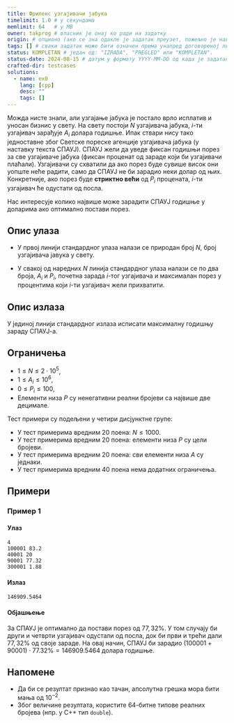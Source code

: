 ```yaml
---
title: Фриленс узгајивачи јабука
timelimit: 1.0 # у секундама
memlimit: 64   # y MB
owner: takprog # власник је онај ко ради на задатку
origin: # опционо (ако се зна одакле је задатак преузет, пожељно је навести извор)
tags: [] # сваки задатак може бити означен према унапред договореној листи ознака
status: KOMPLETAN # један од: "IZRADA", "PREGLED" или "KOMPLETAN".
status-date: 2024-08-15 # датум у формату YYYY-MM-DD од када је задатак у наведеном статусу
crafted-dir: testcases
solutions:
  - name: ex0
    lang: [cpp]
    desc: ""
    tags: []
---
```


Можда нисте знали, али узгајање јабука је постало врло исплатив и уносан бизнис у свету. На свету постоји $N$ узгајивача јабука, $i$-ти узгајивач зарађује $А_i$ долара годишње. Ипак ствари нису тако једноставне због Светскe порескe агенцијe узгајивача јабука (у наставку текста СПАУЈ). СПАУЈ жели да уведе фиксан годишњи порез за све узгајиваче јабука (фиксан проценат од зараде који би узгајивачи плаћали). Узгајивачи су схватили да ако порез буде сувише висок они уопште неће радити, само да СПАУЈ не би зарадио неки долар од њих. Конкретније, ако порез буде **стриктно већи** од $P_i$ процената, $i$-ти узгајивач ће одустати од посла.

Нас интересује колико највише може зарадити СПАУЈ годишње у доларима ако оптимално постави порез. 

## Опис улаза

* У првој линији стандардног улаза налази се природан број $N$, број узгајивача јавука у свету.

* У свакој од наредних $N$ линија стандардног улаза налази се по два броја, $A_i$ и $P_i$, почетна зарада $i$-тог узгајивача и максималан порез у процентима који $i$-ти узгајивач жели прихватити.   

## Опис излаза

У јединој линији стандардног излаза исписати максималну годишњу зараду СПАУЈ-а.

## Ограничења

* $1 \leq N \leq 2\cdot 10^5$,
* $1 \leq A_i \leq 10^6$,
* $0 \leq P_i \leq 100$,
* Елементи низа $P$ су ненегативни реални бројеви са највише две децимале.

Тест примери су подељени у четири дисјунктне групе:

* У тест примерима вредним $20$ поена: $N \leq 1000$.
* У тест примерима вредним $20$ поена: елементи низа $P$ су цели бројеви.
* У тест примерима вредним $20$ поена: сви елементи низа $A$ су једнаки.
* У тест примерима вредним $40$ поена нема додатних ограничења.

## Примери

### Пример 1

#### Улаз

~~~
4
100001 83.2
40001 20
90001 77.32
300001 1.88
~~~

#### Излаз

~~~
146909.5464
~~~

#### Објашњење

За СПАУЈ је оптимално да постави порез од $77,32\%$. У том случају би други и четврти узгајивач одустали од посла, док би први и трећи дали $77,32\%$ од своје зараде. На овај начин, СПАУЈ би зарадио $(100001 + 90001) \cdot 77.32\% = 146909.5464$ долара годишње. 

## Напоменe

* Да би се резултат признао као тачан, апсолутна грешка мора бити мања од $10^{-2}$.
* Због величине резултата, користите 64-битне типове реалних бројева (нпр. у C++ тип `double`).
